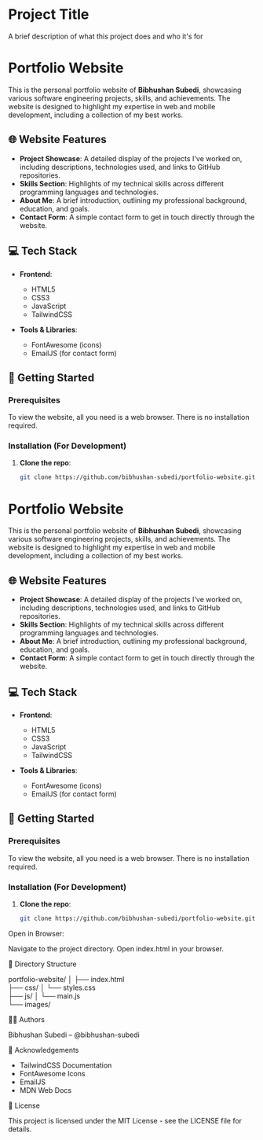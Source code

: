 
# Project Title

A brief description of what this project does and who it's for

# Portfolio Website

This is the personal portfolio website of **Bibhushan Subedi**, showcasing various software engineering projects, skills, and achievements. The website is designed to highlight my expertise in web and mobile development, including a collection of my best works.

## 🌐 Website Features

- **Project Showcase**: A detailed display of the projects I've worked on, including descriptions, technologies used, and links to GitHub repositories.
- **Skills Section**: Highlights of my technical skills across different programming languages and technologies.
- **About Me**: A brief introduction, outlining my professional background, education, and goals.
- **Contact Form**: A simple contact form to get in touch directly through the website.

## 💻 Tech Stack

- **Frontend**:  
  - HTML5  
  - CSS3  
  - JavaScript  
  - TailwindCSS

- **Tools & Libraries**:
  - FontAwesome (icons)
  - EmailJS (for contact form)

## 🚀 Getting Started

### Prerequisites

To view the website, all you need is a web browser. There is no installation required.

### Installation (For Development)

1. **Clone the repo**:
   ```bash
   git clone https://github.com/bibhushan-subedi/portfolio-website.git
# Portfolio Website

This is the personal portfolio website of **Bibhushan Subedi**, showcasing various software engineering projects, skills, and achievements. The website is designed to highlight my expertise in web and mobile development, including a collection of my best works.

## 🌐 Website Features

- **Project Showcase**: A detailed display of the projects I've worked on, including descriptions, technologies used, and links to GitHub repositories.
- **Skills Section**: Highlights of my technical skills across different programming languages and technologies.
- **About Me**: A brief introduction, outlining my professional background, education, and goals.
- **Contact Form**: A simple contact form to get in touch directly through the website.

## 💻 Tech Stack

- **Frontend**:  
  - HTML5  
  - CSS3  
  - JavaScript  
  - TailwindCSS

- **Tools & Libraries**:
  - FontAwesome (icons)
  - EmailJS (for contact form)

## 🚀 Getting Started

### Prerequisites

To view the website, all you need is a web browser. There is no installation required.

### Installation (For Development)

1. **Clone the repo**:
   ```bash
   git clone https://github.com/bibhushan-subedi/portfolio-website.git

Open in Browser:

Navigate to the project directory.
Open index.html in your browser.

📂 Directory Structure

portfolio-website/
│
├── index.html           
├── css/
│   └── styles.css       
├── js/
│   └── main.js          
└── images/              



🧑‍💻 Authors

Bibhushan Subedi – @bibhushan-subedi

🤝 Acknowledgements

- TailwindCSS Documentation
- FontAwesome Icons
- EmailJS
- MDN Web Docs

📝 License

This project is licensed under the MIT License - see the LICENSE file for details.
